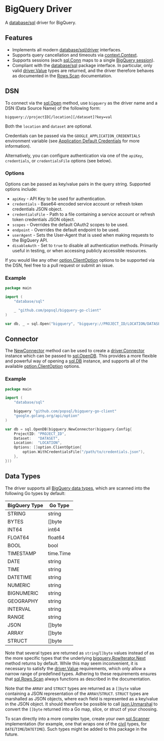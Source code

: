 # BigQuery Driver

A [database/sql](https://pkg.go.dev/database/sql) driver for BigQuery.

## Features

- Implements all modern [database/sql/driver](https://pkg.go.dev/database/sql/driver) interfaces.
- Supports query cancellation and timeouts via [context.Context](https://pkg.go.dev/context).
- Supports sessions (each [sql.Conn](https://pkg.go.dev/database/sql#Conn) maps
  to a single [BigQuery session](https://cloud.google.com/bigquery/docs/sessions-intro)).
- Compliant with the [database/sql](https://pkg.go.dev/database/sql) package
  interface. In particular, only valid [driver.Value](https://pkg.go.dev/database/sql/driver#Value)
  types are returned, and the driver therefore behaves as documented in the
  [Rows.Scan](https://pkg.go.dev/database/sql#Rows.Scan) documentation.

## DSN

To connect via the [sql.Open](https://pkg.go.dev/database/sql#Open) method, use
`bigquery` as the driver name and a DSN (Data Source Name) of the following form:

```
bigquery://projectID[/location][/dataset]?key=val
```

Both the `location` and `dataset` are optional.

Credentials can be passed via the `GOOGLE_APPLICATION_CREDENTIALS` environment
variable (see [Application Default
Credentials](https://cloud.google.com/docs/authentication/application-default-credentials)
for more information).

Alternatively, you can configure authentication via one of the `apiKey`,
`credentials`, or `credentialsFile` options (see below).

### Options

Options can be passed as key/value pairs in the query string. Supported options
include:

- `apiKey` - API Key to be used for authentication.
- `credentials` - Base64-encoded service account or refresh token credentials
  JSON object.
- `credentialsFile` - Path to a file containing a service account or refresh
  token credentials JSON object.
- `scopes` - Overrides the default OAuth2 scopes to be used.
- `endpoint` - Overrides the default endpoint to be used.
- `userAgent` - Sets the User-Agent that is used when making requests to the
  BigQuery API.
- `disableAuth` - Set to `true` to disable all authentication methods. Primarily
  useful in testing, or when accessing publicly accessible resources.

If you would like any other [option.ClientOption](https://pkg.go.dev/google.golang.org/api/option#ClientOption)
options to be supported via the DSN, feel free to a pull request or submit an
issue.

### Example

```go
package main

import (
	"database/sql"

	_ "github.com/popsql/bigquery-go-client"
)

var db, _ = sql.Open("bigquery", "bigquery://PROJECT_ID/LOCATION/DATASET?credentialsFile=/path/to/credentials.json")
```

## Connector

The [NewConnector](https://pkg.go.dev/github.com/popsql/bigquery-go-client#NewConnector)
method can be used to create a [driver.Connector](https://pkg.go.dev/database/sql/driver#Connector)
instance which can be passed to [sql.OpenDB](https://pkg.go.dev/database/sql#OpenDB).
This provides a more flexible and powerful way of opening a [sql.DB](https://pkg.go.dev/database/sql#DB)
instance, and supports all of the available [option.ClientOption](https://pkg.go.dev/google.golang.org/api/option#ClientOption)
options.

### Example

```go
package main

import (
	"database/sql"

	bigquery "github.com/popsql/bigquery-go-client"
	"google.golang.org/api/option"
)

var db = sql.OpenDB(bigquery.NewConnector(bigquery.Config{
	ProjectID: "PROJECT_ID",
	Dataset:   "DATASET",
	Location:  "LOCATION",
	Options: []option.ClientOption{
		option.WithCredentialsFile("/path/to/credentials.json"),
	},
}))
```

## Data Types

The driver supports all [BigQuery data types](https://cloud.google.com/bigquery/docs/reference/standard-sql/data-types),
which are scanned into the following Go types by default:

| BigQuery Type | Go Type |
| ------------- | ------- |
| STRING | string |
| BYTES | []byte |
| INT64 | int64 |
| FLOAT64 | float64 |
| BOOL | bool |
| TIMESTAMP | time.Time |
| DATE | string |
| TIME | string |
| DATETIME | string |
| NUMERIC | string |
| BIGNUMERIC | string |
| GEOGRAPHY | string |
| INTERVAL | string |
| RANGE | string |
| JSON | []byte |
| ARRAY | []byte |
| STRUCT | []byte |

Note that several types are returned as `string`/`[]byte` values instead of as
the more specific types that the underlying [bigquery.RowIterator.Next](https://pkg.go.dev/cloud.google.com/go/bigquery#RowIterator.Next)
method returns by default. While this may seem inconvenient, it is necessary to
satisfy the [driver.Value](https://pkg.go.dev/database/sql/driver#Value)
requirements, which only allow a narrow range of predefined types. Adhering to
these requirements ensures that [sql.Rows.Scan](https://pkg.go.dev/database/sql#Rows.Scan)
always functions as described in the documentation.

Note that the `ARRAY` and `STRUCT` types are returned as a `[]byte` value
containing a JSON representation of the `ARRAY`/`STRUCT`. `STRUCT` types are
marshalled as JSON objects, where each field is represented as a key/value in
the JSON object. It should therefore be possible to call
[json.Unmarshal](https://pkg.go.dev/encoding/json#Unmarshal) to convert the
`[]byte` returned into a Go map, slice, or struct of your choosing.

To scan directly into a more complex type, create your own
[sql.Scanner](https://pkg.go.dev/database/sql#Scanner) implementation (for
example, one that wraps one of the [civil](https://pkg.go.dev/cloud.google.com/go/civil)
types, for `DATE`/`TIME`/`DATETIME`). Such types might be added to this package in
the future.
